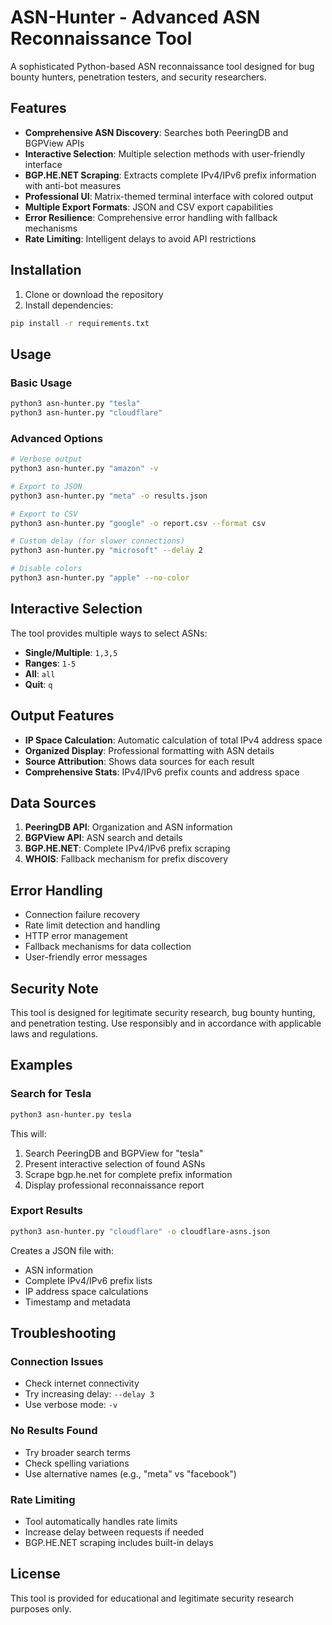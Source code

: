 # ASN-Hunter - Advanced ASN Reconnaissance Tool

A sophisticated Python-based ASN reconnaissance tool designed for bug bounty hunters, penetration testers, and security researchers.

## Features

- **Comprehensive ASN Discovery**: Searches both PeeringDB and BGPView APIs
- **Interactive Selection**: Multiple selection methods with user-friendly interface
- **BGP.HE.NET Scraping**: Extracts complete IPv4/IPv6 prefix information with anti-bot measures
- **Professional UI**: Matrix-themed terminal interface with colored output
- **Multiple Export Formats**: JSON and CSV export capabilities
- **Error Resilience**: Comprehensive error handling with fallback mechanisms
- **Rate Limiting**: Intelligent delays to avoid API restrictions

## Installation

1. Clone or download the repository
2. Install dependencies:
```bash
pip install -r requirements.txt
```

## Usage

### Basic Usage
```bash
python3 asn-hunter.py "tesla"
python3 asn-hunter.py "cloudflare"
```

### Advanced Options
```bash
# Verbose output
python3 asn-hunter.py "amazon" -v

# Export to JSON
python3 asn-hunter.py "meta" -o results.json

# Export to CSV
python3 asn-hunter.py "google" -o report.csv --format csv

# Custom delay (for slower connections)
python3 asn-hunter.py "microsoft" --delay 2

# Disable colors
python3 asn-hunter.py "apple" --no-color
```

## Interactive Selection

The tool provides multiple ways to select ASNs:

- **Single/Multiple**: `1,3,5`
- **Ranges**: `1-5` 
- **All**: `all`
- **Quit**: `q`

## Output Features

- **IP Space Calculation**: Automatic calculation of total IPv4 address space
- **Organized Display**: Professional formatting with ASN details
- **Source Attribution**: Shows data sources for each result
- **Comprehensive Stats**: IPv4/IPv6 prefix counts and address space

## Data Sources

1. **PeeringDB API**: Organization and ASN information
2. **BGPView API**: ASN search and details
3. **BGP.HE.NET**: Complete IPv4/IPv6 prefix scraping
4. **WHOIS**: Fallback mechanism for prefix discovery

## Error Handling

- Connection failure recovery
- Rate limit detection and handling
- HTTP error management
- Fallback mechanisms for data collection
- User-friendly error messages

## Security Note

This tool is designed for legitimate security research, bug bounty hunting, and penetration testing. Use responsibly and in accordance with applicable laws and regulations.

## Examples

### Search for Tesla
```bash
python3 asn-hunter.py tesla
```

This will:
1. Search PeeringDB and BGPView for "tesla"
2. Present interactive selection of found ASNs
3. Scrape bgp.he.net for complete prefix information
4. Display professional reconnaissance report

### Export Results
```bash
python3 asn-hunter.py "cloudflare" -o cloudflare-asns.json
```

Creates a JSON file with:
- ASN information
- Complete IPv4/IPv6 prefix lists
- IP address space calculations
- Timestamp and metadata

## Troubleshooting

### Connection Issues
- Check internet connectivity
- Try increasing delay: `--delay 3`
- Use verbose mode: `-v`

### No Results Found
- Try broader search terms
- Check spelling variations
- Use alternative names (e.g., "meta" vs "facebook")

### Rate Limiting
- Tool automatically handles rate limits
- Increase delay between requests if needed
- BGP.HE.NET scraping includes built-in delays

## License

This tool is provided for educational and legitimate security research purposes only.